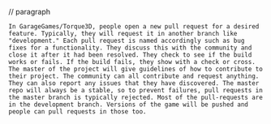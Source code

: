 // paragraph

	In GarageGames/Torque3D, people open a new pull request for a desired feature. Typically, they will request it in another branch like "development." Each pull request is named accordingly such as bug fixes for a functionality. They discuss this with the community and close it after it had been resolved. They check to see if the build works or fails. If the build fails, they show with a check or cross. The master of the project will give guidelines of how to contribute to their project. The community can all contribute and request anything. They can also report any issues that they have discovered. The master repo will always be a stable, so to prevent failures, pull requests in the master branch is typically rejected. Most of the pull-requests are in the development branch. Versions of the game will be pushed and people can pull requests in those too. 

